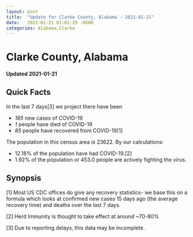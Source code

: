 ```yaml
---
layout: post
title:  "Update for Clarke County, Alabama - 2021-01-21"
date:   2021-01-21 01:01:29 -0600
categories: Alabama,Clarke
---
```


# Clarke County, Alabama
#### Updated 2021-01-21

## Quick Facts

In the last 7 days[3] we project there have been
- *185* new cases of COVID-19
- *1* people have died of COVID-19
- *85* people have recovered from COVID-19[1]

The population in this census area is 23622. By our calculations:
- 12.18% of the population have had COVID-19.[2]
- 1.92% of the population or 453.0 people are actively fighting the virus.

## Synopsis




[1] Most US CDC offices do give any recovery statistics- we base this on a formula which looks at confirmed new cases
15 days ago (the average recovery time) and deaths over the last 7 days.

[2] Herd Immunity is thought to take effect at around ~70-80%

[3] Due to reporting delays, this data may be incomplete.
 
    